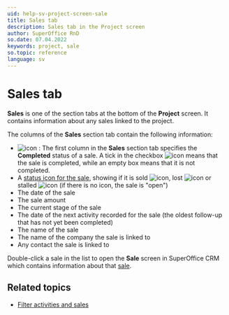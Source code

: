 ```yaml
---
uid: help-sv-project-screen-sale
title: Sales tab
description: Sales tab in the Project screen
author: SuperOffice RnD
so.date: 07.04.2022
keywords: project, sale
so.topic: reference
language: sv
---
```


# Sales tab

**Sales** is one of the section tabs at the bottom of the **Project** screen. It contains information about any sales linked to the project.

The columns of the **Sales** section tab contain the following information:

* ![icon][img1] : The first column in the **Sales** section tab specifies the **Completed** status of a sale. A tick in the checkbox ![icon][img2] means that the sale is completed, while an empty box means that it is not completed.
* A [status icon for the sale][1], showing if it is sold ![icon][img1], lost ![icon][img3] or stalled ![icon][img4] (if there is no icon, the sale is "open")
* The date of the sale
* The sale amount
* The current stage of the sale
* The date of the next activity recorded for the sale (the oldest follow-up that has not yet been completed)
* The name of the sale
* The name of the company the sale is linked to
* Any contact the sale is linked to

Double-click a sale in the list to open the **Sale** screen in SuperOffice CRM which contains information about that [sale][2].

## Related topics

* [Filter activities and sales][3]

<!-- Referenced links -->
[1]: ../../../sale/learn/stages.md
[2]: ../../../sale/learn/index.md
[3]: ../../../learn/getting-started/using-filter-function-contact.md

<!-- Referenced images -->
[img1]: ../../../../media/icons/sale-sold-details.bmp
[img2]: ../../../../media/icons/check.bmp
[img3]: ../../../../media/icons/sale-lost-details.bmp
[img4]: ../../../../../common/icons/salestalled.png

